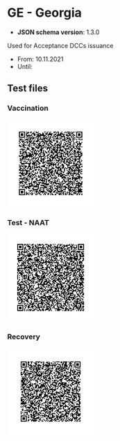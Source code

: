 # GE - Georgia

* **JSON schema version**: 1.3.0

Used for Acceptance DCCs issuance
* From: 10.11.2021
* Until:

## Test files

### Vaccination

![VACCINATION](VACCINATION.png)


### Test - NAAT

![TEST_NAAT](TEST_NAAT.png)


### Recovery

![RECOVERY](RECOVERY.png)
